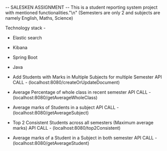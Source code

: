 -- SALESKEN ASSIGNMENT --
This is a student reporting system project with mentioned functionalities."\n"
(Semesters are only 2 and subjects are namely English, Maths, Science)

Technology stack - 
- Elastic search
- Kibana
- Spring Boot
- Java

- Add Students with Marks in Multiple Subjects for multiple Semester
  API CALL - (localhost:8080/createOrUpdateDocument)

- Average Percentage of whole class in recent semester
  API CALL - (localhost:8080/getAverageWholeClass)

- Average marks of Students in a subject
  API CALL - (localhost:8080/getAverageSubject)

- Top 2 Consistent Students across all semesters (Maximum average marks)
  API CALL - (localhost:8080/top2Consistent)

- Average marks of a Student in a Subject in both semester
  API CALL - (localhost:8080/getAverageStudent)
